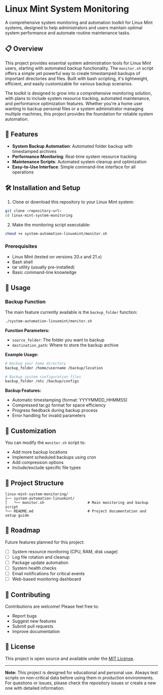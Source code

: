 # Linux Mint System Monitoring

A comprehensive system monitoring and automation toolkit for Linux Mint systems, designed to help administrators and users maintain optimal system performance and automate routine maintenance tasks.

## 📋 Overview

This project provides essential system administration tools for Linux Mint users, starting with automated backup functionality. The `monitor.sh` script offers a simple yet powerful way to create timestamped backups of important directories and files. Built with bash scripting, it's lightweight, efficient, and easily customizable for various backup scenarios.

The toolkit is designed to grow into a comprehensive monitoring solution, with plans to include system resource tracking, automated maintenance, and performance optimization features. Whether you're a home user wanting to backup personal files or a system administrator managing multiple machines, this project provides the foundation for reliable system automation.

## 🚀 Features

- **System Backup Automation**: Automated folder backup with timestamped archives
- **Performance Monitoring**: Real-time system resource tracking
- **Maintenance Scripts**: Automated system cleanup and optimization
- **Easy-to-Use Interface**: Simple command-line interface for all operations

## 🛠️ Installation and Setup

1. Clone or download this repository to your Linux Mint system:
```bash
git clone <repository-url>
cd linux-mint-system-monitoring
```

2. Make the monitoring script executable:
```bash
chmod +x system-automation-linuxmint/monitor.sh
```
### Prerequisites

- Linux Mint (tested on versions 20.x and 21.x)
- Bash shell
- tar utility (usually pre-installed)
- Basic command-line knowledge

## 📖 Usage

### Backup Function

The main feature currently available is the `backup_folder` function:

```bash
./system-automation-linuxmint/monitor.sh
```

**Function Parameters:**
- `source_folder`: The folder you want to backup
- `destination_path`: Where to store the backup archive

**Example Usage:**
```bash
# Backup your home directory
backup_folder /home/username /backup/location

# Backup system configuration files
backup_folder /etc /backup/configs
```

**Backup Features:**
- Automatic timestamping (format: YYYYMMDD_HHMMSS)
- Compressed tar.gz format for space efficiency
- Progress feedback during backup process
- Error handling for invalid parameters

## 🔧 Customization

You can modify the `monitor.sh` script to:
- Add more backup locations
- Implement scheduled backups using cron
- Add compression options
- Include/exclude specific file types

## 📁 Project Structure

```
linux-mint-system-monitoring/
├── system-automation-linuxmint/
│   └── monitor.sh                    # Main monitoring and backup script
└── README.md                         # Project documentation and setup guide

```

## 🚧 Roadmap

Future features planned for this project:
- [ ] System resource monitoring (CPU, RAM, disk usage)
- [ ] Log file rotation and cleanup
- [ ] Package update automation
- [ ] System health checks
- [ ] Email notifications for critical events
- [ ] Web-based monitoring dashboard

## 🤝 Contributing

Contributions are welcome! Please feel free to:
- Report bugs
- Suggest new features
- Submit pull requests
- Improve documentation

## 📝 License

This project is open source and available under the [MIT License](LICENSE).

---

**Note:** This project is designed for educational and personal use. Always test scripts on non-critical data before using them in production environments. For questions or issues, please check the repository issues or create a new one with detailed information.
